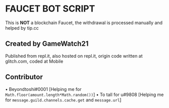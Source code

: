 # FAUCET BOT SCRIPT
This is **NOT** a blockchain Faucet, the withdrawal is processed manually and helped by tip.cc

## Created by GameWatch21
Published from repl.it, also hosted on repl.it, origin code written at glitch.com, coded at Mobile 

## Contributor
• Beyondtoshi#0001 [Helping me for `Math.floor(amount.length*Math.random())`]
• To tall for u#9808 [Helping me for `message.guild.channels.cache.get` and `message.url`]
